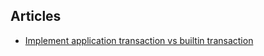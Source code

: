 
## Articles 

- [Implement application transaction vs builtin transaction](https://docs.google.com/document/d/1EFm1maTsyh5ZYCQp9PMeAZZVJq5FTWH_Ot7Sb4cyGug/edit?usp=sharing)
